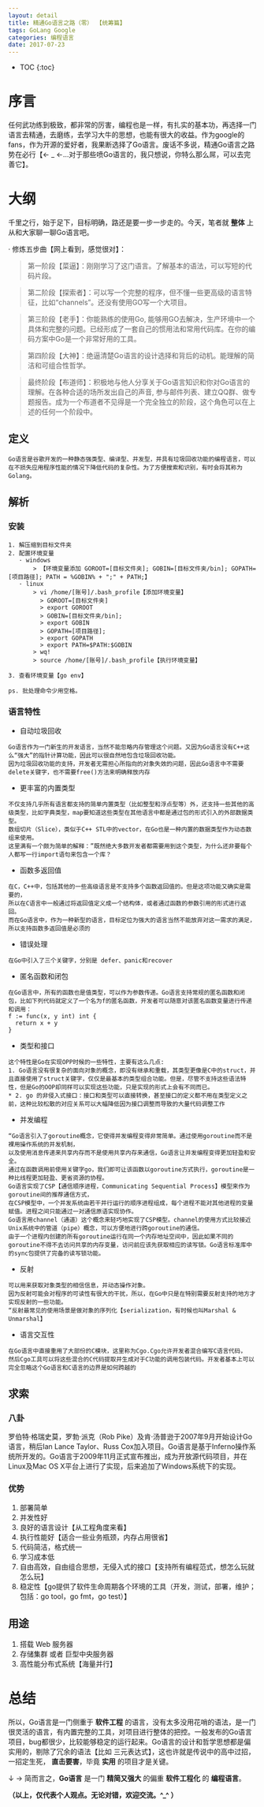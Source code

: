 ```yaml
---
layout: detail
title: 精通Go语言之路（零） 【统筹篇】
tags: GoLang Google  
categories: 编程语言
date: 2017-07-23
---
```


* TOC
{:toc}

# 序言
任何武功练到极致，都非常的厉害，编程也是一样，有扎实的基本功，再选择一门语言去精通，去磨练，去学习大牛的思想，也能有很大的收益。作为google的fans，作为开源的爱好者，我果断选择了Go语言。废话不多说，精通Go语言之路势在必行【← _ ←...对于那些喷Go语言的，我只想说，你特么那么屌，可以去完善它】。


# 大纲
千里之行，始于足下，目标明确，路还是要一步一步走的。今天，笔者就 **整体** 上从和大家聊一聊Go语言吧。

· 修炼五步曲【网上看到，感觉很对】：

  > 第一阶段【菜逼】：刚刚学习了这门语言。了解基本的语法，可以写短的代码片段。

  > 第二阶段【探索者】：可以写一个完整的程序，但不懂一些更高级的语言特征，比如“channels”。还没有使用GO写一个大项目。

  > 第三阶段【老手】：你能熟练的使用Go, 能够用GO去解决，生产环境中一个具体和完整的问题。已经形成了一套自己的惯用法和常用代码库。在你的编码方案中Go是一个非常好用的工具。

  > 第四阶段【大神】：绝逼清楚Go语言的设计选择和背后的动机。能理解的简洁和可组合性哲学。

  > 最终阶段【布道师】：积极地与他人分享关于Go语言知识和你对Go语言的理解。在各种合适的场所发出自己的声音, 参与邮件列表、建立QQ群、做专题报告。成为一个布道者不见得是一个完全独立的阶段，这个角色可以在上述的任何一个阶段中。

## 定义
~~~
Go语言是谷歌开发的一种静态强类型、编译型、并发型，并具有垃圾回收功能的编程语言，可以在不损失应用程序性能的情况下降低代码的复杂性。为了方便搜索和识别，有时会将其称为Golang。
~~~

## 解析

### 安装
~~~
1. 解压缩到目标文件夹
2. 配置环境变量
   · windows
       > 【环境变量添加 GOROOT=[目标文件夹]; GOBIN=[目标文件夹/bin]; GOPATH=[项目路径]; PATH = %GOBIN% + ";" + PATH;】
   · linux
       > vi /home/[账号]/.bash_profile【添加环境变量】
         > GOROOT=[目标文件夹]
         > export GOROOT
         > GOBIN=[目标文件夹/bin];
         > export GOBIN
         > GOPATH=[项目路径];
         > export GOPATH
         > export PATH=$PATH:$GOBIN
       > wq!
       > source /home/[账号]/.bash_profile【执行环境变量】

3. 查看环境变量【go env】

ps. 批处理命令少用空格。

~~~

### 语言特性

* 自动垃圾回收

~~~
Go语言作为一门新生的开发语言，当然不能忽略内存管理这个问题。又因为Go语言没有C++这么“强大”的指针计算功能，因此可以很自然地包含垃圾回收功能。
因为垃圾回收功能的支持，开发者无需担心所指向的对象失效的问题，因此Go语言中不需要delete关键字，也不需要free()方法来明确释放内存
~~~

* 更丰富的内置类型

~~~
不仅支持几乎所有语言都支持的简单内置类型（比如整型和浮点型等）外，还支持一些其他的高级类型，比如字典类型，map要知道这些类型在其他语言中都是通过包的形式引入的外部数据类型。
数组切片（Slice），类似于C++ STL中的vector，在Go也是一种内置的数据类型作为动态数组来使用。
这里满有一个颇为简单的解释：”既然绝大多数开发者都需要用到这个类型，为什么还非要每个人都写一行import语句来包含一个库？
~~~

* 函数多返回值

~~~
在C，C++中，包括其他的一些高级语言是不支持多个函数返回值的。但是这项功能又确实是需要的，
所以在C语言中一般通过将返回值定义成一个结构体，或者通过函数的参数引用的形式进行返回。
而在Go语言中，作为一种新型的语言，目标定位为强大的语言当然不能放弃对这一需求的满足，所以支持函数多返回值是必须的
~~~

* 错误处理

~~~
在Go中引入了三个关键字，分别是 defer、panic和recover
~~~

* 匿名函数和闭包

~~~
在Go语言中，所有的函数也是值类型，可以作为参数传递。Go语言支持常规的匿名函数和闭包，比如下列代码就定义了一个名为f的匿名函数，开发者可以随意对该匿名函数变量进行传递和调用：
f := func(x, y int) int {
  return x + y
}
~~~

* 类型和接口

~~~
这个特性是Go在实现OPP时候的一些特性，主要有这么几点:
1. Go语言没有很复杂的面向对象的概念，即没有继承和重载，其类型更像是C中的struct，并且直接使用了struct关键字，仅仅是最基本的类型组合功能。但是，尽管不支持这些语法特性，但是Go的OOP却同样可以实现这些功能，只是实现的形式上会有不同而已。
* 2. go 的非侵入式接口：接口和类型可以直接转换，甚至接口的定义都不用在类型定义之前，这种比较松散的对应关系可以大幅降低因为接口调整而导致的大量代码调整工作
~~~

* 并发编程

~~~
“Go语言引入了goroutine概念，它使得并发编程变得非常简单。通过使用goroutine而不是裸用操作系统的并发机制，
以及使用消息传递来共享内存而不是使用共享内存来通信，Go语言让并发编程变得更加轻盈和安全。
通过在函数调用前使用关键字go，我们即可让该函数以goroutine方式执行，goroutine是一种比线程更加轻盈、更省资源的协程。
Go语言实现了CSP【通信顺序进程，Communicating Sequential Process】模型来作为goroutine间的推荐通信方式，
在CSP模型中，一个并发系统由若干并行运行的顺序进程组成，每个进程不能对其他进程的变量赋值。进程之间只能通过一对通信原语实现协作。
Go语言用channel（通道）这个概念来轻巧地实现了CSP模型。channel的使用方式比较接近Unix系统中的管道（pipe）概念，可以方便地进行跨goroutine的通信。
由于一个进程内创建的所有goroutine运行在同一个内存地址空间中，因此如果不同的goroutine不得不去访问共享的内存变量，访问前应该先获取相应的读写锁。Go语言标准库中的sync包提供了完备的读写锁功能。
~~~

* 反射

~~~
可以用来获取对象类型的相信信息，并动态操作对象。
因为反射可能会对程序的可读性有很大的干扰，所以，在Go中只是在特别需要反射支持的地方才实现反射的一些功能。
“反射最常见的使用场景是做对象的序列化【serialization，有时候也叫Marshal & Unmarshal】
~~~

* 语言交互性

~~~
在Go语言中直接重用了大部份的C模块，这里称为Cgo.Cgo允许开发者混合编写C语言代码，
然后Cgo工具可以将这些混合的C代码提取并生成对于C功能的调用包装代码。开发者基本上可以完全忽略这个Go语言和C语言的边界是如何跨越的
~~~



## 求索

### 八卦
罗伯特·格瑞史莫，罗勃·派克（Rob Pike）及肯·汤普逊于2007年9月开始设计Go语言，稍后Ian Lance Taylor、Russ Cox加入项目。Go语言是基于Inferno操作系统所开发的。Go语言于2009年11月正式宣布推出，成为开放源代码项目，并在Linux及Mac OS X平台上进行了实现，后来追加了Windows系统下的实现。

### 优势
1. 部署简单
2. 并发性好
3. 良好的语言设计【从工程角度来看】
4. 执行性能好【适合一些业务瓶颈，内存占用很省】
5. 代码简洁，格式统一
6. 学习成本低
7. 自由高效，自由组合思想，无侵入式的接口【支持所有编程范式，想怎么玩就怎么玩】
8. 稳定性【go提供了软件生命周期各个环境的工具（开发，测试，部署，维护；包括：go tool，go fmt，go test）】


## 用途
1. 搭载 Web 服务器
2. 存储集群 或者 巨型中央服务器
3. 高性能分布式系统【海量并行】


# 总结
所以，Go语言是一门侧重于 **软件工程** 的语言，没有太多没用花哨的语法，是一门很灵活的语言，有内置完整的工具，对项目进行整体的把控。一般发布的Go语言项目，bug都很少，比较能够稳定的运行起来。Go语言的设计和哲学思想都是偏实用的，剔除了冗余的语法【比如 三元表达式】，这也许就是传说中的高中过招，一招定生死， **直击要害**，毕竟 **实用** 的项目才是关键。


↓
→ 简而言之，**Go语言** 是一门 **精简又强大** 的偏重 **软件工程化** 的 **编程语言**。


**（以上，仅代表个人观点。无论对错，欢迎交流。^_^ ）**
